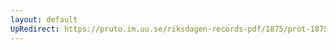 ```yaml
---
layout: default
UpRedirect: https://pruto.im.uu.se/riksdagen-records-pdf/1875/prot-1875--fk--026/prot-1875--fk--026_051.pdf
---
```

